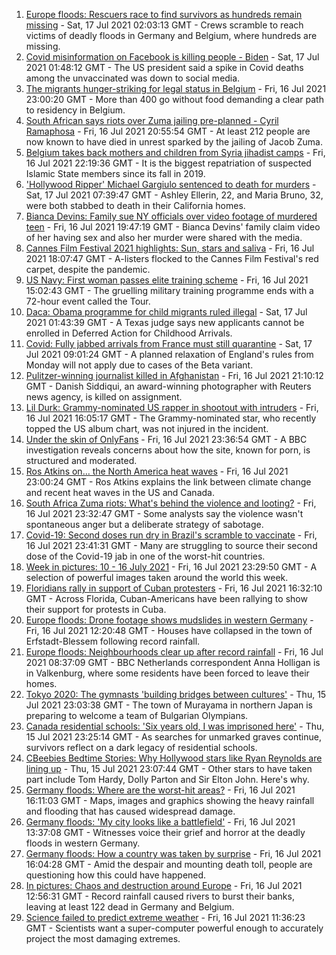 1. [Europe floods: Rescuers race to find survivors as hundreds remain missing](https://www.bbc.co.uk/news/world-europe-57871308) - Sat, 17 Jul 2021 02:03:13 GMT - Crews scramble to reach victims of deadly floods in Germany and Belgium, where hundreds are missing.
2. [Covid misinformation on Facebook is killing people - Biden](https://www.bbc.co.uk/news/world-us-canada-57870778) - Sat, 17 Jul 2021 01:48:12 GMT - The US president said a spike in Covid deaths among the unvaccinated was down to social media.
3. [The migrants hunger-striking for legal status in Belgium](https://www.bbc.co.uk/news/world-europe-57867823) - Fri, 16 Jul 2021 23:00:20 GMT - More than 400 go without food demanding a clear path to residency in Belgium.
4. [South African says riots over Zuma jailing pre-planned - Cyril Ramaphosa](https://www.bbc.co.uk/news/world-africa-57863558) - Fri, 16 Jul 2021 20:55:54 GMT - At least 212 people are now known to have died in unrest sparked by the jailing of Jacob Zuma.
5. [Belgium takes back mothers and children from Syria jihadist camps](https://www.bbc.co.uk/news/world-europe-57870808) - Fri, 16 Jul 2021 22:19:36 GMT - It is the biggest repatriation of suspected Islamic State members since its fall in 2019.
6. ['Hollywood Ripper' Michael Gargiulo sentenced to death for murders](https://www.bbc.co.uk/news/world-us-canada-57871320) - Sat, 17 Jul 2021 07:39:47 GMT - Ashley Ellerin, 22, and Maria Bruno, 32, were both stabbed to death in their California homes.
7. [Bianca Devins: Family sue NY officials over video footage of murdered teen](https://www.bbc.co.uk/news/world-us-canada-57867813) - Fri, 16 Jul 2021 19:47:19 GMT - Bianca Devins' family claim video of her having sex and also her murder were shared with the media.
8. [Cannes Film Festival 2021 highlights: Sun, stars and saliva](https://www.bbc.co.uk/news/entertainment-arts-57864015) - Fri, 16 Jul 2021 18:07:47 GMT - A-listers flocked to the Cannes Film Festival's red carpet, despite the pandemic.
9. [US Navy: First woman passes elite training scheme](https://www.bbc.co.uk/news/world-us-canada-57865913) - Fri, 16 Jul 2021 15:02:43 GMT - The gruelling military training programme ends with a 72-hour event called the Tour.
10. [Daca: Obama programme for child migrants ruled illegal](https://www.bbc.co.uk/news/world-us-canada-57871370) - Sat, 17 Jul 2021 01:43:39 GMT - A Texas judge says new applicants cannot be enrolled in Deferred Action for Childhood Arrivals.
11. [Covid: Fully jabbed arrivals from France must still quarantine](https://www.bbc.co.uk/news/uk-57869880) - Sat, 17 Jul 2021 09:01:24 GMT - A planned relaxation of England's rules from Monday will not apply due to cases of the Beta variant.
12. [Pulitzer-winning journalist killed in Afghanistan](https://www.bbc.co.uk/news/world-asia-india-57859652) - Fri, 16 Jul 2021 21:10:12 GMT - Danish Siddiqui, an award-winning photographer with Reuters news agency, is killed on assignment.
13. [Lil Durk: Grammy-nominated US rapper in shootout with intruders](https://www.bbc.co.uk/news/entertainment-arts-57862712) - Fri, 16 Jul 2021 16:05:17 GMT - The Grammy-nominated star, who recently topped the US album chart, was not injured in the incident.
14. [Under the skin of OnlyFans](https://www.bbc.co.uk/news/uk-57269939) - Fri, 16 Jul 2021 23:36:54 GMT - A BBC investigation reveals concerns about how the site, known for porn, is structured and moderated.
15. [Ros Atkins on… the North America heat waves](https://www.bbc.co.uk/news/world-57868135) - Fri, 16 Jul 2021 23:00:24 GMT - Ros Atkins explains the link between climate change and recent heat waves in the US and Canada.
16. [South Africa Zuma riots: What's behind the violence and looting?](https://www.bbc.co.uk/news/world-africa-57860998) - Fri, 16 Jul 2021 23:32:47 GMT - Some analysts say the violence wasn't spontaneous anger but a deliberate strategy of sabotage.
17. [Covid-19: Second doses run dry in Brazil's scramble to vaccinate](https://www.bbc.co.uk/news/world-latin-america-57819263) - Fri, 16 Jul 2021 23:41:31 GMT - Many are struggling to source their second dose of the Covid-19 jab in one of the worst-hit countries.
18. [Week in pictures: 10 - 16 July 2021](https://www.bbc.co.uk/news/in-pictures-57853779) - Fri, 16 Jul 2021 23:29:50 GMT - A selection of powerful images taken around the world this week.
19. [Floridians rally in support of Cuban protesters](https://www.bbc.co.uk/news/world-us-canada-57869119) - Fri, 16 Jul 2021 16:32:10 GMT - Across Florida, Cuban-Americans have been rallying to show their support for protests in Cuba.
20. [Europe floods: Drone footage shows mudslides in western Germany](https://www.bbc.co.uk/news/world-europe-57860249) - Fri, 16 Jul 2021 12:20:48 GMT - Houses have collapsed in the town of Erfstadt-Blessem following record rainfall.
21. [Europe floods: Neighbourhoods clear up after record rainfall](https://www.bbc.co.uk/news/world-europe-57861384) - Fri, 16 Jul 2021 08:37:09 GMT - BBC Netherlands correspondent Anna Holligan is in Valkenburg, where some residents have been forced to leave their homes.
22. [Tokyo 2020: The gymnasts 'building bridges between cultures'](https://www.bbc.co.uk/news/world-asia-57839224) - Thu, 15 Jul 2021 23:03:38 GMT - The town of Murayama in northern Japan is preparing to welcome a team of Bulgarian Olympians.
23. [Canada residential schools: 'Six years old, I was imprisoned here'](https://www.bbc.co.uk/news/world-us-canada-57840797) - Thu, 15 Jul 2021 23:25:14 GMT - As searches for unmarked graves continue, survivors reflect on a dark legacy of residential schools.
24. [CBeebies Bedtime Stories: Why Hollywood stars like Ryan Reynolds are lining up](https://www.bbc.co.uk/news/entertainment-arts-57827931) - Thu, 15 Jul 2021 23:07:44 GMT - Other stars to have taken part include Tom Hardy, Dolly Parton and Sir Elton John. Here's why.
25. [Germany floods: Where are the worst-hit areas?](https://www.bbc.co.uk/news/world-europe-57862894) - Fri, 16 Jul 2021 16:11:03 GMT - Maps, images and graphics showing the heavy rainfall and flooding that has caused widespread damage.
26. [Germany floods: 'My city looks like a battlefield'](https://www.bbc.co.uk/news/world-europe-57862570) - Fri, 16 Jul 2021 13:37:08 GMT - Witnesses voice their grief and horror at the deadly floods in western Germany.
27. [Germany floods: How a country was taken by surprise](https://www.bbc.co.uk/news/world-europe-57867773) - Fri, 16 Jul 2021 16:04:28 GMT - Amid the despair and mounting death toll, people are questioning how this could have happened.
28. [In pictures: Chaos and destruction around Europe](https://www.bbc.co.uk/news/world-europe-57858826) - Fri, 16 Jul 2021 12:56:31 GMT - Record rainfall caused rivers to burst their banks, leaving at least 122 dead in Germany and Belgium.
29. [Science failed to predict extreme weather](https://www.bbc.co.uk/news/science-environment-57863205) - Fri, 16 Jul 2021 11:36:23 GMT - Scientists want a super-computer powerful enough to accurately project the most damaging extremes.
